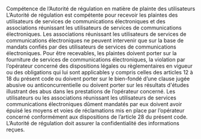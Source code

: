 Compétence de l’Autorité de régulation en matière de plainte des utilisateurs
L’Autorité de régulation est compétente pour recevoir les plaintes des utilisateurs de services de communications électroniques et des associations réunissant les 	utilisateurs de services de communications électroniques.
Les associations réunissant les utilisateurs de services de communications électroniques ne peuvent intervenir que sur la base de mandats confiés par des utilisateurs de services de 	communications électroniques.
Pour être recevables, les plaintes doivent porter sur la fourniture de services de communications électroniques, la violation par l’opérateur concerné des dispositions légales ou règlementaires en vigueur ou des obligations qui lui sont applicables y compris celles des articles 12 à 18 du présent code ou doivent porter sur le bien-fondé d’une clause jugée abusive ou anticoncurrentielle ou doivent porter sur les résultats d'études illustrant des abus dans les prestations de l’opérateur concerné.
Les utilisateurs ou les associations réunissant les utilisateurs de services	communications électroniques dûment mandatés par eux doivent avoir épuisé les moyens et voies de réclamations mis en place par l’opérateur concerné conformément aux dispositions de l’article 28 du présent code.
L’Autorité de régulation doit assurer	la confidentialité des informations reçues.